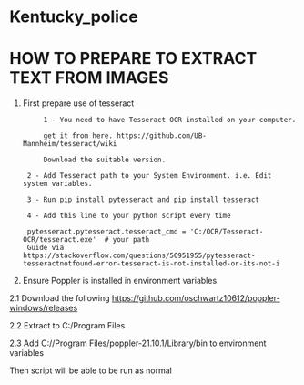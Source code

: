 # Kentucky_police


# HOW TO PREPARE TO EXTRACT TEXT FROM IMAGES

1. First prepare use of tesseract  
   
            1 - You need to have Tesseract OCR installed on your computer.

            get it from here. https://github.com/UB-Mannheim/tesseract/wiki

            Download the suitable version.

        2 - Add Tesseract path to your System Environment. i.e. Edit system variables.

        3 - Run pip install pytesseract and pip install tesseract

        4 - Add this line to your python script every time
        
        pytesseract.pytesseract.tesseract_cmd = 'C:/OCR/Tesseract-OCR/tesseract.exe'  # your path 
        Guide via https://stackoverflow.com/questions/50951955/pytesseract-tesseractnotfound-error-tesseract-is-not-installed-or-its-not-i
        


2. Ensure Poppler is installed in environment variables

2.1 Download the following https://github.com/oschwartz10612/poppler-windows/releases



2.2 Extract to C:/Program Files



2.3 Add C://Program Files/poppler-21.10.1/Library/bin to environment variables

Then script will be able to be run as normal
